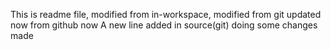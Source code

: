 This is readme file, modified from in-workspace, modified from git updated now from github now
A new line added in source(git)
doing some changes made 